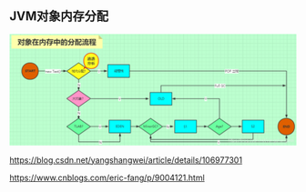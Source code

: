 ## JVM对象内存分配

![](..\image\jvm\Object-allocation-process.png)





https://blog.csdn.net/yangshangwei/article/details/106977301



https://www.cnblogs.com/eric-fang/p/9004121.html